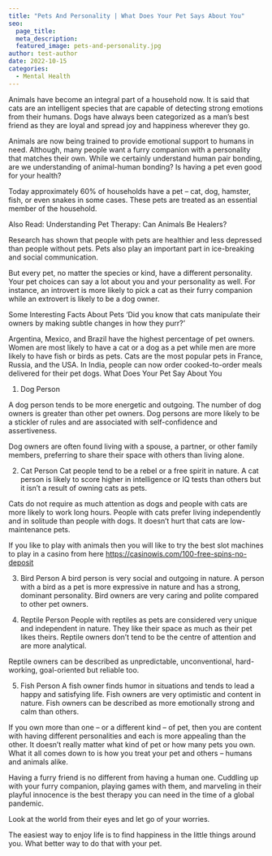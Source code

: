 ```yaml
---
title: "Pets And Personality | What Does Your Pet Says About You"
seo:
  page_title:
  meta_description:
  featured_image: pets-and-personality.jpg
author: test-author
date: 2022-10-15
categories:
  - Mental Health
---
```


Animals have become an integral part of a household now. It is said that cats are an intelligent species that are capable of detecting strong emotions from their humans. Dogs have always been categorized as a man’s best friend as they are loyal and spread joy and happiness wherever they go.

Animals are now being trained to provide emotional support to humans in need. Although, many people want a furry companion with a personality that matches their own. While we certainly understand human pair bonding, are we understanding of animal-human bonding? Is having a pet even good for your health?

Today approximately 60% of households have a pet – cat, dog, hamster, fish, or even snakes in some cases. These pets are treated as an essential member of the household.

Also Read: Understanding Pet Therapy: Can Animals Be Healers?

Research has shown that people with pets are healthier and less depressed than people without pets. Pets also play an important part in ice-breaking and social communication.

But every pet, no matter the species or kind, have a different personality. Your pet choices can say a lot about you and your personality as well. For instance, an introvert is more likely to pick a cat as their furry companion while an extrovert is likely to be a dog owner.

Some Interesting Facts About Pets
‘Did you know that cats manipulate their owners by making subtle changes in how they purr?’

Argentina, Mexico, and Brazil have the highest percentage of pet owners.
Women are most likely to have a cat or a dog as a pet while men are more likely to have fish or birds as pets.
Cats are the most popular pets in France, Russia, and the USA.
In India, people can now order cooked-to-order meals delivered for their pet dogs.
What Does Your Pet Say About You

1. Dog Person

A dog person tends to be more energetic and outgoing. The number of dog owners is greater than other pet owners. Dog persons are more likely to be a stickler of rules and are associated with self-confidence and assertiveness.

Dog owners are often found living with a spouse, a partner, or other family members, preferring to share their space with others than living alone.

2. Cat Person
   Cat people tend to be a rebel or a free spirit in nature. A cat person is likely to score higher in intelligence or IQ tests than others but it isn’t a result of owning cats as pets.

Cats do not require as much attention as dogs and people with cats are more likely to work long hours. People with cats prefer living independently and in solitude than people with dogs. It doesn’t hurt that cats are low-maintenance pets.

If you like to play with animals then you will like to try the best slot machines to play in a casino from here https://casinowis.com/100-free-spins-no-deposit

3. Bird Person
   A bird person is very social and outgoing in nature. A person with a bird as a pet is more expressive in nature and has a strong, dominant personality. Bird owners are very caring and polite compared to other pet owners.

4. Reptile Person
   People with reptiles as pets are considered very unique and independent in nature. They like their space as much as their pet likes theirs. Reptile owners don’t tend to be the centre of attention and are more analytical.

Reptile owners can be described as unpredictable, unconventional, hard-working, goal-oriented but reliable too.

5. Fish Person
   A fish owner finds humor in situations and tends to lead a happy and satisfying life. Fish owners are very optimistic and content in nature. Fish owners can be described as more emotionally strong and calm than others.

If you own more than one – or a different kind – of pet, then you are content with having different personalities and each is more appealing than the other. It doesn’t really matter what kind of pet or how many pets you own. What it all comes down to is how you treat your pet and others – humans and animals alike.

Having a furry friend is no different from having a human one. Cuddling up with your furry companion, playing games with them, and marveling in their playful innocence is the best therapy you can need in the time of a global pandemic.

Look at the world from their eyes and let go of your worries.

The easiest way to enjoy life is to find happiness in the little things around you. What better way to do that with your pet.
